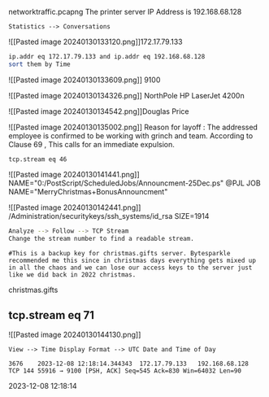 networktraffic.pcapng
The printer server IP Address is 192.168.68.128
```
Statistics --> Conversations
```
![[Pasted image 20240130133120.png]]172.17.79.133

```bash
ip.addr eq 172.17.79.133 and ip.addr eq 192.168.68.128
sort them by Time
```
![[Pasted image 20240130133609.png]]
9100

![[Pasted image 20240130134326.png]]
NorthPole HP LaserJet 4200n

![[Pasted image 20240130134542.png]]Douglas Price

![[Pasted image 20240130135002.png]]
Reason for layoff : The addressed employee is confirmed to be working with grinch and team. According to Clause 69 , This calls for an immediate expulsion.

```
tcp.stream eq 46
```
![[Pasted image 20240130141441.png]]
NAME="0:/PostScript/ScheduledJobs/Announcment-25Dec.ps"
@PJL JOB NAME="MerryChristmas+BonusAnnouncment"

![[Pasted image 20240130142441.png]]
/Administration/securitykeys/ssh_systems/id_rsa
SIZE=1914

```bash
Analyze --> Follow --> TCP Stream
Change the stream number to find a readable stream.
```
```
#This is a backup key for christmas.gifts server. Bytesparkle recommended me this since in christmas days everything gets mixed up in all the chaos and we can lose our access keys to the server just like we did back in 2022 christmas.
```
christmas.gifts
## tcp.stream eq 71
![[Pasted image 20240130144130.png]]
```
View --> Time Display Format --> UTC Date and Time of Day

3676	2023-12-08 12:18:14.344343	172.17.79.133	192.168.68.128	TCP	144	55916 → 9100 [PSH, ACK] Seq=545 Ack=830 Win=64032 Len=90
```
2023-12-08 12:18:14